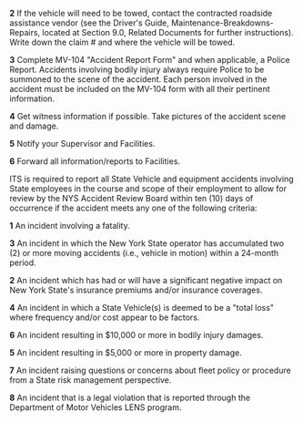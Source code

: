 **2** If the vehicle will need to be towed, contact the contracted roadside assistance vendor (see the Driver's Guide, Maintenance-Breakdowns-Repairs, located at Section 9.0, Related Documents for further instructions). Write down the claim # and where the vehicle will be towed.

**3** Complete MV-104 "Accident Report Form" and when applicable, a Police Report. Accidents involving bodily injury always require Police to be summoned to the scene of the accident. Each person involved in the accident must be included on the MV-104 form with all their pertinent information.

**4** Get witness information if possible. Take pictures of the accident scene and damage.

**5** Notify your Supervisor and Facilities.

**6** Forward all information/reports to Facilities.

ITS is required to report all State Vehicle and equipment accidents involving State employees in the course and scope of their employment to allow for review by the NYS Accident Review Board within ten (10) days of occurrence if the accident meets any one of the following criteria:

**1** An incident involving a fatality.

**3** An incident in which the New York State operator has accumulated two (2) or more moving accidents (i.e., vehicle in motion) within a 24-month period.

**2** An incident which has had or will have a significant negative impact on New York State's insurance premiums and/or insurance coverages.

**4** An incident in which a State Vehicle(s) is deemed to be a "total loss" where frequency and/or cost appear to be factors.

**6** An incident resulting in $10,000 or more in bodily injury damages.

**5** An incident resulting in $5,000 or more in property damage.

**7** An incident raising questions or concerns about fleet policy or procedure from a State risk management perspective.

**8** An incident that is a legal violation that is reported through the Department of Motor Vehicles LENS program.